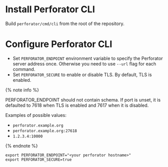# Install Perforator CLI

Build `perforator/cmd/cli` from the root of the repository.

# Configure Perforator CLI

* Set `PERFORATOR_ENDPOINT` environment variable to specify the Perforator server address once. Otherwise you need to use `--url` flag for each command.
* Set `PERFORATOR_SECURE` to enable or disable TLS. By default, TLS is enabled.

{% note info %}

PERFORATOR_ENDPOINT should not contain schema. If port is unset, it is defaulted to 7618 when TLS is enabled and 7617 when it is disabled.

Examples of possible values:
- `perforator.example.org`
- `perforator.example.org:27618`
- `1.2.3.4:10000`

{% endnote %}

```console
export PERFORATOR_ENDPOINT="<your perforator hostname>"
export PERFORATOR_SECURE=true
```

